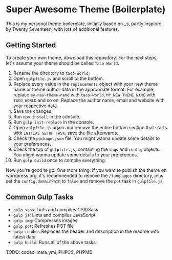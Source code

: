 # Super Awesome Theme (Boilerplate)

This is my personal theme boilerplate, initially based on \_s, partly inspired by Twenty Seventeen, with lots of additional features.

## Getting Started

To create your own theme, download this repository. For the next steps, let's assume your theme should be called `Taco World`.

1. Rename the directory to `taco-world`.
2. Open `gulpfile.js` and scroll to the bottom.
3. Replace every value in the `replacements` object with your new theme name or theme author data in the appropriate format. For example, replace `my-new-theme-name` with `taco-world`, `MY_NEW_THEME_NAME` with `TACO_WORLD` and so on. Replace the author name, email and website with your respective data.
4. Save the changes.
5. Run `npm install` in the console.
6. Run `gulp init-replace` in the console.
7. Open `gulpfile.js` again and remove the entire bottom section that starts with `INITIAL SETUP TASK`, save the file afterwards.
8. Check the `package.json` file. You might wanna update some details to your preferences.
9. Check the top of `gulpfile.js`, containing the `tags` and `config` objects. You might wanna update some details to your preferences.
10. Run `gulp build` once to compile everything.

Now you're good to go! One more thing: If you want to publish the theme on wordpress.org, it's recommended to remove the `/languages` directory, plus set the `config.domainPath` to `false` and remove the `pot` task in `gulpfile.js`.

## Common Gulp Tasks

* `gulp sass`: Lints and compiles CSS/Sass
* `gulp js`: Lints and compiles JavaScript
* `gulp img`: Compresses images
* `gulp pot`: Refreshes POT file
* `gulp readme`: Replaces the header and description in the readme with latest data
* `gulp build`: Runs all of the above tasks

TODO: codeclimate.yml, PHPCS, PHPMD
